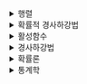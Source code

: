 <details><summary>행렬</summary>

![image](https://user-images.githubusercontent.com/63588046/149851781-065a0ca0-c514-4afb-b4e6-4f8d6412b95d.png)

![image](https://user-images.githubusercontent.com/63588046/149852171-8e835976-649c-4663-8ad1-71bab87114c7.png)

위 식을 사용하면 증명 가능 (기억하자!!)

</details> 


<details><summary>확률적 경사하강법</summary>

![image](https://user-images.githubusercontent.com/63588046/149854382-425bd18d-ed58-4aed-a523-e6523e73d483.png)

일부 데이터의 t+1번째 상태는 loss함수의 grad 값을 뺀다.  일부 데이터들의 grad의 평균은 전체 데이터의 grad와 거의 수렴한다.
데이터 중에서 한개 또는 일부 활용하여업데이트
여러개의 지점에서 경사하강법을 사용하므로 local minimum에 빠지지 않을 확률이 높음
^ : hat 으로 벡터라는 의미를 가짐
</details>

<details><summary> 활성함수 </summary>
  
![image](https://user-images.githubusercontent.com/63588046/149858244-1f353adb-8d10-450b-90d6-9b55aa988880.png)

비선형 함수로서 딥러닝을 비선형으로 만들어서 학습하게 만든다.
특히 relu가 가장 많이 사용된다.
</details>

<details><summary> 경사하강법 </summary>
  
  ![image](https://user-images.githubusercontent.com/63588046/149860872-f9017600-6151-4cd5-9de5-3ced3642df7e.png)
  
  chain rule을 사용해서 연속적으로 weight를 업데이트한다.
  
</details>


<details><summary> 확률론 </summary>
  
  * L2 노름 : 예측 오차의 **분산 최소화** 하는 방향으로 학습 유도
  * 교차 엔트로피 : 모델의 **불확실성 최소화**하는 방향으로 학습
  
  * 이산형 확률변수 : 확률변수가 가질 수 있는 **모든 경우의 수**  고려
  * 연속형 확률변수 : 데이터 공간에 정의된 확률변수의 밀도(density) 위에서 적분을 통해 모델링
  
  (**밀도**란 **누적확률분포의 변화율**을 모델링 하는 것)
  
  * 기댓값
  각각의 사건에 일어날 확률들을 곱한것을 다 합침
  
  ![image](https://user-images.githubusercontent.com/63588046/149862219-46ecaa22-01b0-4182-bc0e-e6d4e2b95f6a.png)
  
  => 분산, 첨도, 공분산에 이용 가능
  
  ![image](https://user-images.githubusercontent.com/63588046/149862329-257c1f5a-4f4b-471e-bef9-ea21f1b51f1a.png)
  
  (첨도 : 확률분포의 꼬리가 두꺼운 정도, 첨도=3이면 정규분포에 가깝다)

  * 몬테카를로 샘플링
  
  확률분포를 모를때 데이터를 이용하여 기댓값을 계산하는 방법 (샘플링 사용)
  
  이산형이든 연속적이든 상관 x
  
  반드시 **독립적**으로 샘플링 해야됨(대수의 법칙을 수렴성 보장)
  
  ![image](https://user-images.githubusercontent.com/63588046/149862846-534f8209-20c0-4ba0-a626-f99575da7274.png)
  
</details>


<details><summary> 통계학 </summary>
  
  * 통계적 모델링은 적절한 가정위에서 확률분포 추정
  * 유한한 개수의 데이터로 모집단 분포 정확히 파악 X -> 근사적 확률분포 추정
  * 모수적 방법론 : 데이터가 특정 확률분포 따른다고 가정한 후 그 분포를 결정하는 모수(parameter) 추정
  * 비모수적 방법론 : 특정 확률분포 가정 X, 모델의 구조 및 파라미터 개수 바꾸는 과정 
  
  (파라미터 존재!!, 무한히 많거나 유연히 바뀜 )(일반적인 인공지능은 비모수)
  * 데이터 생성 원리 먼저 고려 -> 확률분포 가정
  * 표집 분포 : 표본 평균과 표본 분산과의 분포 != 표본 분포
  
  ![image](https://user-images.githubusercontent.com/63588046/149907271-723bf15b-7e20-4e3f-9e6f-4dbc337bebbe.png)
  
  
  * 최대가능도 추정법 : 가장 가능성이 높은 모수 추정 방법 (데이터가 존재할 때 파라미터 찾는 것)
  
  ![image](https://user-images.githubusercontent.com/63588046/149910531-e161299a-1093-470b-bf47-40d8546df981.png)
  
  데이터가 독립적일때는 **로그 가능도**로 최적화
  
  (사용하는 이유 : 곱셈->덧셈으로 연산 가능(속도 굿, 최적화))
  
  로그가능도는 최대값을 찾으므로 음의 로그가능도를 가지고 최적화
  ![image](https://user-images.githubusercontent.com/63588046/149910697-a84fd93e-452b-459e-a538-413a17f70cfa.png)
  
  
  (표본분포는 정규분포가 될 수 없을수도 있지만 N이 커지면 표집분포는 정규분포가 된다.)

  *정규분포에서 로그가능도 구하기
  
  ![image](https://user-images.githubusercontent.com/63588046/149914260-08fb0030-a0e1-41e1-946f-b90dd15b23c9.png)
  
  
L2 norm 표시 : ||y-XB||~2~

softmax(o) = (exp(o1)/시그마(exp(o_i),exp(o2)/시그마(exp(o_i),,,,)
softmax는 모델을 분류할 때 사용한다.

